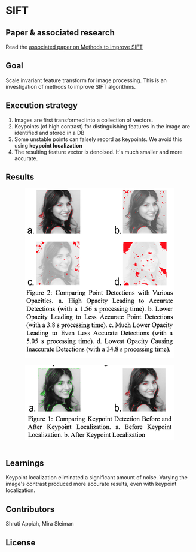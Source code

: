 # SIFT 

## Paper & associated research
Read the <a href="https://github.com/ShrutiAppiah/SIFT/blob/master/Methods%20for%20Improving%20SIFT.pdf">associated paper on Methods to improve SIFT</a>

## Goal
Scale invariant feature transform for image processing. This is an investigation of methods to improve SIFT algorithms.

## Execution strategy
1. Images are first transformed into a collection of vectors. 
2. Keypoints (of high contrast) for distinguishing features in the image are identified and stored in a DB
3. Some unstable points can falsely record as keypoints. We avoid this using <b> keypoint localization </b> 
4. The resulting feature vector is denoised. It's much smaller and more accurate.

## Results

<div align="center">
	<div>
		<img  width="400px" src="img/fd.png" alt="feature detection">
		<br>
		<br>
	</div>
	<div>
		<img width="400px" src="img/kl.png" alt="keypoint localization">
		<br>
		<br>
	</div>
</div>

## Learnings
Keypoint localization eliminated a significant amount of noise. Varying the image's contrast produced more accurate results, even with keypoint localization.

## Contributors

Shruti Appiah, Mira Sleiman

## License

